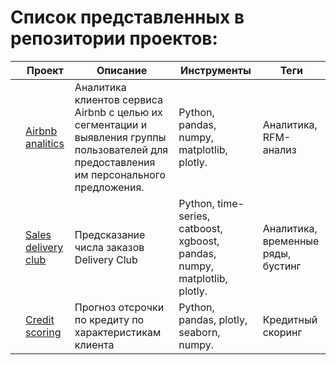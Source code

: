 # Список представленных в репозитории проектов:

|   | Проект | Описание | Инструменты | Теги
|---|---|---|---|---|
|   | [Airbnb analitics](https://github.com/an-karpov/Portfolio/tree/main/Airbnb%20analytics) | Аналитика клиентов сервиса Airbnb с целью их сегментации и выявления группы пользователей для предоставления им персонального предложения. | Python, pandas, numpy, matplotlib, plotly. | Аналитика, RFM-анализ || 
|   | [Sales delivery club](https://github.com/an-karpov/Portfolio/tree/main/Airbnb%20analytics) | Предсказание числа заказов Delivery Club | Python, time-series, catboost, xgboost, pandas, numpy, matplotlib, plotly. | Аналитика, временные ряды, бустинг || 
|   | [Credit scoring]([https://github.com/an-karpov/Portfolio/tree/main/Airbnb%20analytic](https://github.com/an-karpov/Portfolio/tree/main/Credit%20scoring)s) | Прогноз отсрочки по кредиту по характеристикам клиента | Python, pandas, plotly, seaborn, numpy. | Кредитный скоринг || 
